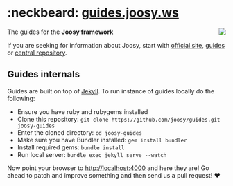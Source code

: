 # :neckbeard:&nbsp;[guides.joosy.ws](http://guides.joosy.ws)

<a href="http://joosy.ws"><img src="http://f.cl.ly/items/3X0f2K1z3r1X3K162W2c/logo.png" align="right" /></a>

The guides for the **Joosy framework**

If you are seeking for information about Joosy, start with [official site](http://joosy.ws), [guides](http://guides.joosy.ws) or [central repository](https://github.com/joosy/joosy/).

## Guides internals

Guides are built on top of [Jekyll](jekyllrb.com). To run instance of guides locally do the following:

  * Ensure you have ruby and rubygems installed
  * Clone this repository: `git clone https://github.com/joosy/guides.git joosy-guides`
  * Enter the cloned directory: `cd joosy-guides`
  * Make sure you have Bundler installed: `gem install bundler`
  * Install required gems: `bundle install`
  * Run local server: `bundle exec jekyll serve --watch`

Now point your browser to [http://localhost:4000](http://localhost:4000) and here they are! Go ahead to patch and improve something and then send us a pull request! :heart: